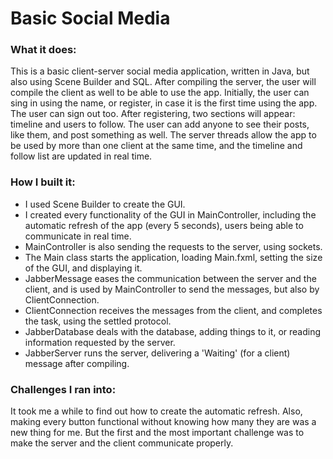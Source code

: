# Basic Social Media

### What it does:

This is a basic client-server social media application, written in Java, but also using Scene Builder and SQL. After compiling the server, the user will compile the client as well to be able to use the app. Initially, the user can sing in using the name, or register, in case it is the first time using the app. The user can sign out too. After registering, two sections will appear: timeline and users to follow. The user can add anyone to see their posts, like them, and post something as well. The server threads allow the app to be used by more than one client at the same time, and the timeline and follow list are updated in real time.

### How I built it:

- I used Scene Builder to create the GUI.
- I created every functionality of the GUI in MainController, including the automatic refresh of the app (every 5 seconds), users being able to communicate in real time.
- MainController is also sending the requests to the server, using sockets.
- The Main class starts the application, loading Main.fxml, setting the size of the GUI, and displaying it.
- JabberMessage eases the communication between the server and the client, and is used by MainController to send the messages, but also by ClientConnection.
- ClientConnection receives the messages from the client, and completes the task, using the settled protocol.
- JabberDatabase deals with the database, adding things to it, or reading information requested by the server.
- JabberServer runs the server, delivering a 'Waiting' (for a client) message after compiling.

### Challenges I ran into:

It took me a while to find out how to create the automatic refresh. Also, making every button functional without knowing how many they are was a new thing for me. But the first and the most important challenge was to make the server and the client communicate properly.
